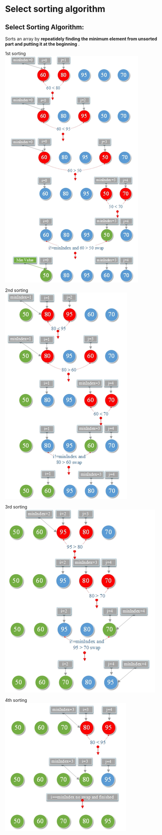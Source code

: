 # Select sorting algorithm

## Select Sorting Algorithm:

Sorts an array by **repeatidely finding the minimum element from unsorted part and putting it at the beginning** .

1st sorting\
![](1st_sorting.png)

2nd sorting\
![](2nd_sorting.png)

3rd sorting\
![](3rd_sorting.png)

4th sorting\
![](4th_sorting.png)

